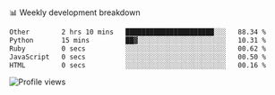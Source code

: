 
📊 Weekly development breakdown
<!--START_SECTION:waka-->

```txt
Other        2 hrs 10 mins   ██████████████████████░░░   88.34 %
Python       15 mins         ██▓░░░░░░░░░░░░░░░░░░░░░░   10.31 %
Ruby         0 secs          ░░░░░░░░░░░░░░░░░░░░░░░░░   00.62 %
JavaScript   0 secs          ░░░░░░░░░░░░░░░░░░░░░░░░░   00.50 %
HTML         0 secs          ░░░░░░░░░░░░░░░░░░░░░░░░░   00.16 %
```

<!--END_SECTION:waka-->

<img src="https://gpvc.arturio.dev/iqbalfasri" alt="Profile views"/>

